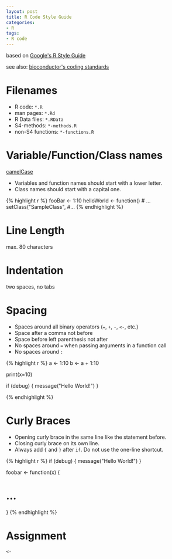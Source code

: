 ```yaml
---
layout: post
title: R Code Style Guide
categories:
- R
tags:
- R code
---
```


based on [Google's R Style
Guide](http://google-styleguide.googlecode.com/svn/trunk/google-r-style.html)

see also: [bioconductor's coding
standards](http://wiki.fhcrc.org/bioc/Coding_Standards)

# Filenames
- R code: `*.R`
- man pages: `*.Rd`
- R Data files: `*.RData`
- S4-methods: `*-methods.R`
- non-S4 functions: `*-functions.R`

# Variable/Function/Class names
[camelCase](http://en.wikipedia.org/wiki/CamelCase)

- Variables and function names should start with a lower letter.
- Class names should start with a capital one.

{% highlight r %}
fooBar <- 1:10
helloWorld <- function() # ...
setClass("SampleClass", #...
{% endhighlight %}

# Line Length
max. 80 characters

# Indentation
two spaces, no tabs

# Spacing
- Spaces around all binary operators (`=`, `+`, `-`, `<-`, etc.)
- Space after a comma not before
- Space before left parenthesis not after
- No spaces around `=` when passing arguments in a function call
- No spaces around `:` 

{% highlight r %}
a <- 1:10
b <- a + 1:10

print(x=10)

if (debug) {
  message("Hello World!")
}

{% endhighlight %}

# Curly Braces
- Opening curly brace in the same line like the statement before.
- Closing curly brace on its own line.
- Always add `{` and `}` after `if`. Do not use the one-line shortcut.

{% highlight r %}
if (debug) {
  message("Hello World!")
}

foobar <- function(x) {
  # ...
}
{% endhighlight %}

# Assignment

` <- `
